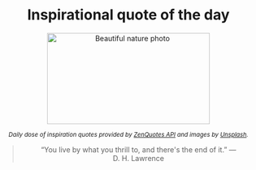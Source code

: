 
<div align="center">

# Inspirational quote of the day

<img src="./data/photo.jpeg" alt="Beautiful nature photo" width="320" height="180">

<sub><i>Daily dose of inspiration quotes provided by [ZenQuotes API](https://zenquotes.io/) and images by [Unsplash](https://unsplash.com/).</i></sub>


<blockquote>&ldquo;You live by what you thrill to, and there's the end of it.&rdquo; &mdash; <footer>D. H. Lawrence</footer></blockquote>

</div>
